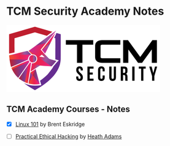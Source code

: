 # TCM Security Academy Notes

![academy.tcm-sec.com - © TCM Security](.gitbook/assets/tcmsecuritycovermid.png)

## TCM Academy Courses - Notes

- [x] [Linux 101](linux-101/README.md) by Brent Eskridge
- [ ] [Practical Ethical Hacking](peh/README.md) by [Heath Adams](https://www.thecybermentor.com/)

